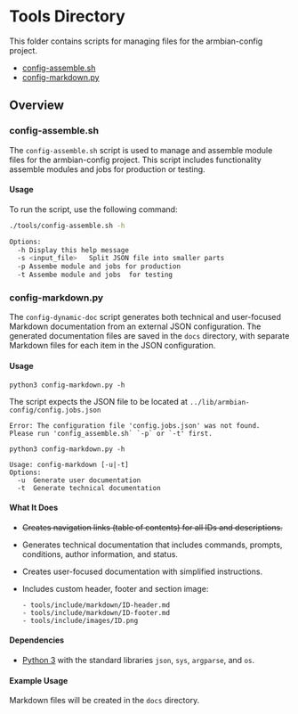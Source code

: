 # Tools Directory


This folder contains scripts for managing files for the armbian-config project.
- [config-assemble.sh](#config-assemble.sh)
- [config-markdown.py](#config-markdown.py)
## Overview

### **config-assemble.sh**

The `config-assemble.sh` script is used to manage and assemble module files for the armbian-config project. This script includes functionality assemble modules and jobs for production or testing.

#### Usage

To run the script, use the following command:

```sh
./tools/config-assemble.sh -h
```

```sh
Options:
  -h Display this help message
  -s <input_file>   Split JSON file into smaller parts
  -p Assembe module and jobs for production
  -t Assembe module and jobs  for testing
```

### **config-markdown.py**

The `config-dynamic-doc` script generates both technical and user-focused Markdown documentation from an external JSON configuration. The generated documentation files are saved in the `docs` directory, with separate Markdown files for each item in the JSON configuration.

#### Usage
```
python3 config-markdown.py -h
```
The script expects the JSON file to be located at `../lib/armbian-config/config.jobs.json`

```
Error: The configuration file 'config.jobs.json' was not found.
Please run 'config_assemble.sh` `-p` or `-t' first.
```

```
python3 config-markdown.py -h
```
```
Usage: config-markdown [-u|-t]
Options:
  -u  Generate user documentation
  -t  Generate technical documentation
  ```


#### What It Does
- ~~Creates navigation links (table of contents) for all IDs and descriptions.~~
- Generates technical documentation that includes commands, prompts, conditions, author information, and status.
- Creates user-focused documentation with simplified instructions.
- Includes custom header, footer and section image:

	```
	- tools/include/markdown/ID-header.md
	- tools/include/markdown/ID-footer.md
	- tools/include/images/ID.png
	```

#### Dependencies

- [Python 3](https://www.python.org/) with the standard libraries `json`, `sys`, `argparse`, and `os`.

#### Example Usage

Markdown files will be created in the `docs` directory.
